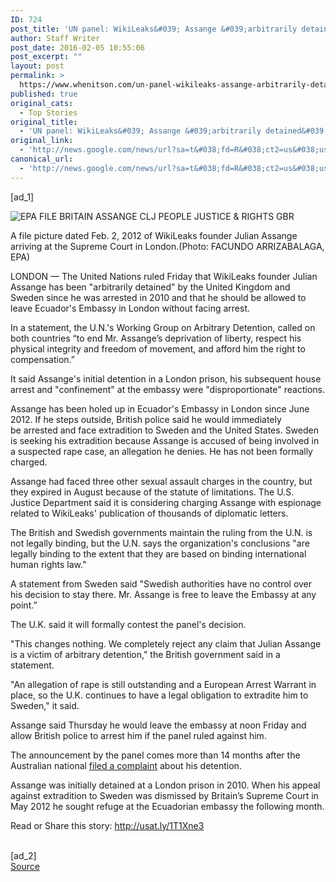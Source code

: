 ```yaml
---
ID: 724
post_title: 'UN panel: WikiLeaks&#039; Assange &#039;arbitrarily detained&#039; &#8211; USA TODAY'
author: Staff Writer
post_date: 2016-02-05 10:55:06
post_excerpt: ""
layout: post
permalink: >
  https://www.whenitson.com/un-panel-wikileaks-assange-arbitrarily-detained-usa-today/
published: true
original_cats:
  - Top Stories
original_title:
  - 'UN panel: WikiLeaks&#039; Assange &#039;arbitrarily detained&#039; - USA TODAY'
original_link:
  - 'http://news.google.com/news/url?sa=t&#038;fd=R&#038;ct2=us&#038;usg=AFQjCNH1IONBff5NY_GzxvS0nX30oCWrTg&#038;clid=c3a7d30bb8a4878e06b80cf16b898331&#038;cid=52779042780916&#038;ei=iH-0VqiqM-j9wQGC6oiwAQ&#038;url=http://www.usatoday.com/story/news/world/2016/02/05/un-panel-wikileaks-assange-arbitrarily-detained/79863912/'
canonical_url:
  - 'http://news.google.com/news/url?sa=t&#038;fd=R&#038;ct2=us&#038;usg=AFQjCNH1IONBff5NY_GzxvS0nX30oCWrTg&#038;clid=c3a7d30bb8a4878e06b80cf16b898331&#038;cid=52779042780916&#038;ei=iH-0VqiqM-j9wQGC6oiwAQ&#038;url=http://www.usatoday.com/story/news/world/2016/02/05/un-panel-wikileaks-assange-arbitrarily-detained/79863912/'
---
```

 [ad_1]
<br><div role="main" itemprop="articleBody" readability="61.525940996948"><!-- cxenseparse_start --><div id="module-position-OyKWR4htSOk" class="story-asset story-metadata-asset"><div class="article-metadata-wrap"><section id="module-position-OyKWR28U6hA" class="storymetadata-bucket expandable-photo-module story-expandable-photo-module" readability="2.5"><aside itemprop="associatedMedia" itemscope="" itemtype="http://schema.org/ImageObject" class="single-photo expandable-collapsed" readability="5"><div class="image-wrap"><img class="expand-img-horiz" itemprop="url" src="http://www.gannett-cdn.com/-mm-/fcf91f5cc96919d6462655c2fe335e0c1b594dcb/c=450-0-4017-2682&amp;r=x404&amp;c=534x401/local/-/media/2016/02/05/USATODAY/USATODAY/635902381560118616-EPA-FILE-BRITAIN-ASSANGE-79396644.JPG" alt="EPA FILE BRITAIN ASSANGE CLJ PEOPLE JUSTICE &amp; RIGHTS GBR" data-mycapture-src="http://www.gannett-cdn.com/media/2016/02/05/USATODAY/USATODAY/635902381560118616-EPA-FILE-BRITAIN-ASSANGE-79396644.JPG" data-mycapture-sm-src="http://www.whenitson.com/wp-content/uploads/2016/02/UN-panel-WikiLeaks039-Assange-039arbitrarily-detained039-USA-TODAY.JPG"/><span class="toggle"/><meta itemprop="name" content="EPA FILE BRITAIN ASSANGE CLJ PEOPLE JUSTICE &amp; RIGHTS GBR"/></div><p class="image-credit-wrap"><span class="js-caption-wrapper"><span class="cutline js-caption">A file picture dated Feb. 2, 2012 of WikiLeaks founder Julian Assange arriving at the Supreme Court in London.</span><meta itemprop="copyrightHolder" content=""/><span class="credit">(Photo: FACUNDO ARRIZABALAGA, EPA)</span></span></p></aside></section></div></div><p>LONDON — The United Nations ruled Friday that WikiLeaks founder Julian Assange has been "arbitrarily detained" by the United Kingdom and Sweden since he was arrested in 2010 and that he should be allowed to leave Ecuador's Embassy in London without facing arrest.</p><p>In a statement, the U.N.'s Working Group on Arbitrary Detention, called on both countries “to end Mr. Assange’s deprivation of liberty, respect his physical integrity and freedom of movement, and afford him the right to compensation.”</p><p>It said Assange's initial detention in a London prison, his subsequent house arrest and "confinement" at the embassy were "disproportionate" reactions.</p><p>Assange has been holed up in Ecuador's Embassy in London since June 2012. If he steps outside, British police said he would immediately be arrested and face extradition to Sweden and the United States. Sweden is seeking his extradition because Assange is accused of being involved in a suspected rape case, an allegation he denies. He has not been formally charged.</p><p>Assange had faced three other sexual assault charges in the country, but they expired in August because of the statute of limitations. The U.S. Justice Department said it is considering charging Assange with espionage related to WikiLeaks' publication of thousands of diplomatic letters.</p><p>The British and Swedish governments maintain the ruling from the U.N. is not legally binding, but the U.N. says the organization's conclusions "are legally binding to the extent that they are based on binding international human rights law."</p><p>A statement from Sweden said "Swedish authorities have no control over his decision to stay there. Mr. Assange is free to leave the Embassy at any point.”</p><p>The U.K. said it will formally contest the panel's decision.</p><p>"This changes nothing. We completely reject any claim that Julian Assange is a victim of arbitrary detention," the British government said in a statement.</p><p>"An allegation of rape is still outstanding and a European Arrest Warrant in place, so the U.K. continues to have a legal obligation to extradite him to Sweden," it said.</p><p>Assange said Thursday he would leave the embassy at noon Friday and allow British police to arrest him if the panel ruled against him.</p><p>The announcement by the panel comes more than 14 months after the Australian national <a href="https://justice4assange.com/IMG/pdf/assange-wgad.pdf">filed a complaint</a> about his detention.</p><p>Assange was initially detained at a London prison in 2010. When his appeal against extradition to Sweden was dismissed by Britain’s Supreme Court in May 2012 he sought refuge at the Ecuadorian embassy the following month.</p><!-- cxenseparse_end --><p>Read or Share this story: http://usat.ly/1T1Xne3</p></div>
<br>[ad_2]
<br><a href="http://news.google.com/news/url?sa=t&#038;fd=R&#038;ct2=us&#038;usg=AFQjCNH1IONBff5NY_GzxvS0nX30oCWrTg&#038;clid=c3a7d30bb8a4878e06b80cf16b898331&#038;cid=52779042780916&#038;ei=iH-0VqiqM-j9wQGC6oiwAQ&#038;url=http://www.usatoday.com/story/news/world/2016/02/05/un-panel-wikileaks-assange-arbitrarily-detained/79863912/">Source </a>